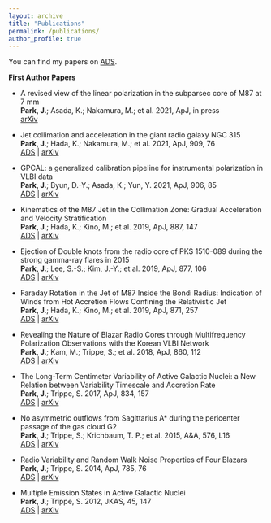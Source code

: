 ```yaml
---
layout: archive
title: "Publications"
permalink: /publications/
author_profile: true
---
```


You can find my papers on [ADS](https://ui.adsabs.harvard.edu/public-libraries/Ifwhke1sSZStMcVAe8B9gg).

**First Author Papers**

* A revised view of the linear polarization in the subparsec core of M87 at 7 mm <br />
**Park, J.**; Asada, K.; Nakamura, M.; et al. 2021, ApJ, in press <br />
[arXiv](https://arxiv.org/abs/2107.13243)

* Jet collimation and acceleration in the giant radio galaxy NGC 315 <br />
**Park, J.**; Hada, K.; Nakamura, M.; et al. 2021, ApJ, 909, 76 <br />
[ADS](https://ui.adsabs.harvard.edu/abs/2021ApJ...909...76P/abstract) | [arXiv](https://arxiv.org/abs/2012.14154)

* GPCAL: a generalized calibration pipeline for instrumental polarization in VLBI data <br />
**Park, J.**; Byun, D.-Y.; Asada, K.; Yun, Y. 2021, ApJ, 906, 85 <br />
[ADS](https://ui.adsabs.harvard.edu/abs/2021ApJ...906...85P/abstract) | [arXiv](https://arxiv.org/abs/2011.09713)

* Kinematics of the M87 Jet in the Collimation Zone: Gradual Acceleration and Velocity Stratification <br />
**Park, J.**; Hada, K.; Kino, M.; et al. 2019, ApJ, 887, 147 <br />
[ADS](https://ui.adsabs.harvard.edu/abs/2019ApJ...887..147P/abstract) | [arXiv](https://arxiv.org/abs/1911.02279)

* Ejection of Double knots from the radio core of PKS 1510-089 during the strong gamma-ray flares in 2015 <br />
**Park, J.**; Lee, S.-S.; Kim, J.-Y.; et al. 2019, ApJ, 877, 106 <br />
[ADS](https://ui.adsabs.harvard.edu/abs/2019ApJ...877..106P/abstract) | [arXiv](https://arxiv.org/abs/1904.11118)

* Faraday Rotation in the Jet of M87 Inside the Bondi Radius: Indication of Winds from Hot Accretion Flows Confining the Relativistic Jet <br />
**Park, J.**; Hada, K.; Kino, M.; et al. 2019, ApJ, 871, 257 <br />
[ADS](https://ui.adsabs.harvard.edu/abs/2019ApJ...871..257P/abstract) | [arXiv](https://arxiv.org/abs/1812.08386)

* Revealing the Nature of Blazar Radio Cores through Multifrequency Polarization Observations with the Korean VLBI Network <br />
**Park, J.**; Kam, M.; Trippe, S.; et al. 2018, ApJ, 860, 112 <br />
[ADS](https://ui.adsabs.harvard.edu/abs/2018ApJ...860..112P/abstract) | [arXiv](https://arxiv.org/abs/1805.04299)

* The Long-Term Centimeter Variability of Active Galactic Nuclei: a New Relation between Variability Timescale and Accretion Rate <br />
**Park, J.**; Trippe, S. 2017, ApJ, 834, 157 <br />
[ADS](https://ui.adsabs.harvard.edu/abs/2017ApJ...834..157P/abstract) | [arXiv](https://arxiv.org/abs/1611.04729)

* No asymmetric outflows from Sagittarius A* during the pericenter passage of the gas cloud G2 <br />
**Park, J.**; Trippe, S.; Krichbaum, T. P.; et al. 2015, A&A, 576, L16 <br />
[ADS](https://ui.adsabs.harvard.edu/abs/2015A%26A...576L..16P/abstract) | [arXiv](https://arxiv.org/abs/1503.08982)

* Radio Variability and Random Walk Noise Properties of Four Blazars <br />
**Park, J.**; Trippe, S. 2014, ApJ, 785, 76 <br />
[ADS](https://ui.adsabs.harvard.edu/abs/2014ApJ...785...76P/abstract) | [arXiv](https://arxiv.org/abs/1402.6385)

* Multiple Emission States in Active Galactic Nuclei <br />
**Park, J.**; Trippe, S. 2012, JKAS, 45, 147 <br />
[ADS](https://ui.adsabs.harvard.edu/abs/2012JKAS...45..147P/abstract) | [arXiv](https://arxiv.org/abs/1210.8248)

